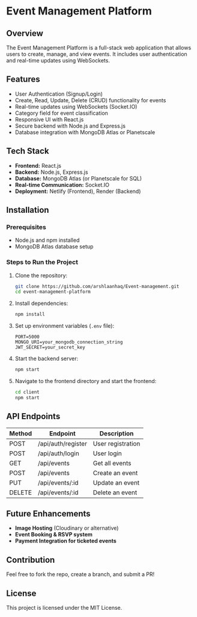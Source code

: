 # Event Management Platform

## Overview
The Event Management Platform is a full-stack web application that allows users to create, manage, and view events. It includes user authentication and real-time updates using WebSockets.

## Features
- User Authentication (Signup/Login)
- Create, Read, Update, Delete (CRUD) functionality for events
- Real-time updates using WebSockets (Socket.IO)
- Category field for event classification
- Responsive UI with React.js
- Secure backend with Node.js and Express.js
- Database integration with MongoDB Atlas or Planetscale

## Tech Stack
- **Frontend:** React.js
- **Backend:** Node.js, Express.js
- **Database:** MongoDB Atlas (or Planetscale for SQL)
- **Real-time Communication:** Socket.IO
- **Deployment:** Netlify (Frontend), Render (Backend)

## Installation
### Prerequisites
- Node.js and npm installed
- MongoDB Atlas database setup

### Steps to Run the Project
1. Clone the repository:
   ```bash
   git clone https://github.com/arshlaanhaq/Event-management.git
   cd event-management-platform
   ```
2. Install dependencies:
   ```bash
   npm install
   
   ```
3. Set up environment variables (`.env` file):
   ```env
   PORT=5000
   MONGO_URI=your_mongodb_connection_string
   JWT_SECRET=your_secret_key
   ```
4. Start the backend server:
   ```bash
   npm start
   ```
5. Navigate to the frontend directory and start the frontend:
   ```bash
   cd client
   npm start
   ```

## API Endpoints
| Method | Endpoint       | Description          |
|--------|---------------|----------------------|
| POST   | /api/auth/register | User registration  |
| POST   | /api/auth/login    | User login        |
| GET    | /api/events        | Get all events    |
| POST   | /api/events        | Create an event   |
| PUT    | /api/events/:id    | Update an event   |
| DELETE | /api/events/:id    | Delete an event   |

## Future Enhancements
- **Image Hosting** (Cloudinary or alternative)
- **Event Booking & RSVP system**
- **Payment Integration for ticketed events**

## Contribution
Feel free to fork the repo, create a branch, and submit a PR!

## License
This project is licensed under the MIT License.

